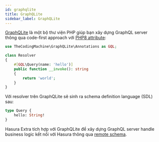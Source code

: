 ```yaml
---
id: graphqlite
title: GraphQLite
sidebar_label: GraphQLite
---
```


[GraphQLite](https://graphqlite.thecodingmachine.io/) là một bộ thư viện PHP giúp bạn xây dựng GraphQL server thông qua code-first approach
với [PHP8 attribute](https://www.php.net/manual/en/language.attributes.overview.php):

```php
use TheCodingMachine\GraphQLite\Annotations as GQL;

class Resolver
{
    #[GQL\Query(name: 'hello')]
    public function __invoke(): string
    {
        return 'world';
    }
}
```

Với resolver trên GraphQLite sẽ sinh ra schema definition language (SDL) sau:

```graphql
type Query {
    hello: String!
}
```
Hasura Extra tích hợp với GraphQLite để xây dựng GraphQL server handle business logic kết nối với Hasura thông qua [remote schema](../01-remote-schema.md).

